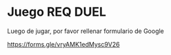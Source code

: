 # Juego REQ DUEL

Luego de jugar, por favor rellenar formulario de Google

https://forms.gle/vryAMK1edMysc9V26
